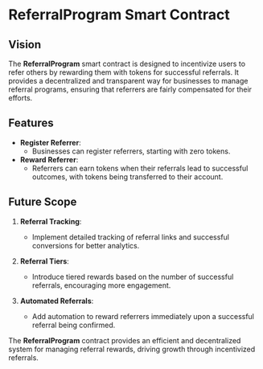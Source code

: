# ReferralProgram Smart Contract

## Vision

The **ReferralProgram** smart contract is designed to incentivize users to refer others by rewarding them with tokens for successful referrals. It provides a decentralized and transparent way for businesses to manage referral programs, ensuring that referrers are fairly compensated for their efforts.

## Features

- **Register Referrer**:
  - Businesses can register referrers, starting with zero tokens.
- **Reward Referrer**:
  - Referrers can earn tokens when their referrals lead to successful outcomes, with tokens being transferred to their account.

## Future Scope

1. **Referral Tracking**:

   - Implement detailed tracking of referral links and successful conversions for better analytics.

2. **Referral Tiers**:

   - Introduce tiered rewards based on the number of successful referrals, encouraging more engagement.

3. **Automated Referrals**:
   - Add automation to reward referrers immediately upon a successful referral being confirmed.

The **ReferralProgram** contract provides an efficient and decentralized system for managing referral rewards, driving growth through incentivized referrals.
